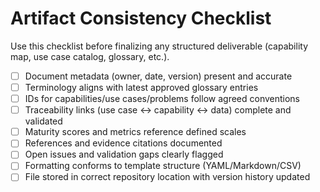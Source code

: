 <!-- Powered by BMAD™ Core -->

# Artifact Consistency Checklist

Use this checklist before finalizing any structured deliverable (capability map, use case
catalog, glossary, etc.).

- [ ] Document metadata (owner, date, version) present and accurate
- [ ] Terminology aligns with latest approved glossary entries
- [ ] IDs for capabilities/use cases/problems follow agreed conventions
- [ ] Traceability links (use case ↔ capability ↔ data) complete and validated
- [ ] Maturity scores and metrics reference defined scales
- [ ] References and evidence citations documented
- [ ] Open issues and validation gaps clearly flagged
- [ ] Formatting conforms to template structure (YAML/Markdown/CSV)
- [ ] File stored in correct repository location with version history updated
